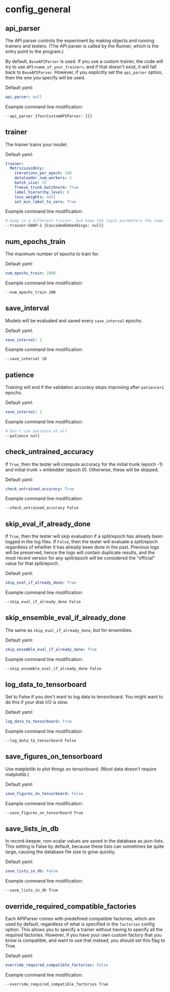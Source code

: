 # config_general

## api_parser

The API parser controls the experiment by making objects and running trainers and testers. (The API parser is called by the Runner, which is the entry point to the program.) 

By default, ```BaseAPIParser``` is used. If you use a custom trainer, the code will try to use ```API<name_of_your_trainer>```, and if that doesn't exist, it will fall back to ```BaseAPIParser```. However, if you explicitly set the ```api_parser``` option, then the one you specify will be used.

Default yaml:
```yaml
api_parser: null
```
Example command line modification:
```bash
--api_parser {YourCustomAPIParser: {}}
```


## trainer
The trainer trains your model.

Default yaml:
```yaml
trainer:
  MetricLossOnly:
    iterations_per_epoch: 100
    dataloader_num_workers: 2
    batch_size: 32
    freeze_trunk_batchnorm: True
    label_hierarchy_level: 0
    loss_weights: null
    set_min_label_to_zero: True
```
Example command line modification:
```bash
# Swap in a different trainer, but keep the input parameters the same
--trainer~SWAP~1 {CascadedEmbeddings: null}
```


## num_epochs_train
The maximum number of epochs to train for.

Default yaml:
```yaml
num_epochs_train: 1000
```

Example command line modification:
```bash
--num_epochs_train 100
```

## save_interval
Models will be evaluated and saved every ```save_interval``` epochs.

Default yaml:
```yaml
save_interval: 2
```

Example command line modification:
```bash
--save_interval 10
```

## patience
Training will end if the validation accuracy stops improving after ```patience+1``` epochs.

Default yaml:
```yaml
save_interval: 2
```

Example command line modification:
```bash
# Don't use patience at all
--patience null
```


## check_untrained_accuracy
If ```True```, then the tester will compute accuracy for the initial trunk (epoch -1) and initial trunk + embedder (epoch 0). Otherwise, these will be skipped.

Default yaml:
```yaml
check_untrained_accuracy: True
```

Example command line modification:
```bash
--check_untrained_accuracy False
```

## skip_eval_if_already_done
If ```True```, then the tester will skip evaluation if a split/epoch has already been logged in the log files. If ```False```, then the tester will evaluate a split/epoch regardless of whether it has already been done in the past. Previous logs will be preserved, hence the logs will contain duplicate results, and the most recent version for any split/epoch will be considered the "official" value for that split/epoch.

Default yaml:
```yaml
skip_eval_if_already_done: True
```

Example command line modification:
```bash
--skip_eval_if_already_done False
```

## skip_ensemble_eval_if_already_done
The same as ```skip_eval_if_already_done```, but for ensembles.

Default yaml:
```yaml
skip_ensemble_eval_if_already_done: True
```

Example command line modification:
```bash
--skip_ensemble_eval_if_already_done False
```

## log_data_to_tensorboard
Set to False if you don't want to log data to tensorboard. You might want to do this if your disk I/O is slow.

Default yaml:
```yaml
log_data_to_tensorboard: True
```

Example command line modification:
```bash
--log_data_to_tensorboard False
```


## save_figures_on_tensorboard
Use matplotlib to plot things on tensorboard. (Most data doesn't require matplotlib.)

Default yaml:
```yaml
save_figures_on_tensorboard: False
```

Example command line modification:
```bash
--save_figures_on_tensorboard True
```

## save_lists_in_db
In record-keeper, non-scalar values are saved in the database as json-lists. This setting is False by default, because these lists can sometimes be quite large, causing the database file size to grow quickly.

Default yaml:
```yaml
save_lists_in_db: False
```

Example command line modification:
```bash
--save_lists_in_db True
```

## override_required_compatible_factories
Each APIParser comes with predefined compatible factories, which are used by default, regardless of what is specified in the ```factories``` config option. This allows you to specify a trainer without having to specify all the required factories. However, if you have your own custom factory that you know is compatible, and want to use that instead, you should set this flag to True.

Default yaml:
```yaml
override_required_compatible_factories: False
```

Example command line modification:
```bash
--override_required_compatible_factories True
```